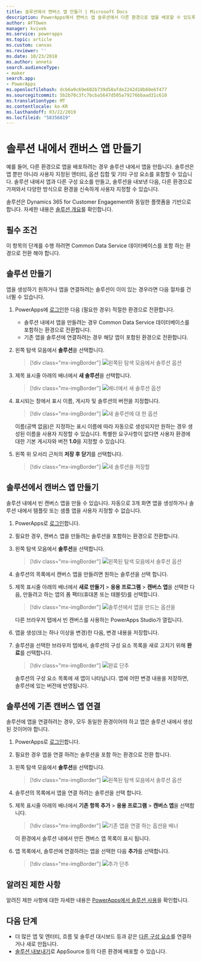 ```yaml
---
title: 솔루션에서 캔버스 앱 만들기 | Microsoft Docs
description: PowerApps에서 캔버스 앱 솔루션에서 다른 환경으로 앱을 배포할 수 있도록 만들기
author: AFTOwen
manager: kvivek
ms.service: powerapps
ms.topic: article
ms.custom: canvas
ms.reviewer: ''
ms.date: 10/23/2018
ms.author: anneta
search.audienceType:
- maker
search.app:
- PowerApps
ms.openlocfilehash: dcb6a9c69e602b739d58afde2242d18b60e6f477
ms.sourcegitcommit: 5b2b70c3fc7bcba5647d505a79276bbaad31c610
ms.translationtype: MT
ms.contentlocale: ko-KR
ms.lasthandoff: 03/22/2019
ms.locfileid: "58356819"
---
```

# <a name="create-a-canvas-app-from-within-a-solution"></a>솔루션 내에서 캔버스 앱 만들기

예를 들어, 다른 환경으로 앱을 배포하려는 경우 솔루션 내에서 앱을 만듭니다. 솔루션은 앱 뿐만 아니라 사용자 지정된 엔터티, 옵션 집합 및 기타 구성 요소를 포함할 수 있습니다. 솔루션 내에서 앱과 다른 구성 요소를 만들고, 솔루션을 내보낸 다음, 다른 환경으로 가져와서 다양한 방식으로 환경을 신속하게 사용자 지정할 수 있습니다.

솔루션은 Dynamics 365 for Customer Engagement와 동일한 플랫폼을 기반으로 합니다. 자세한 내용은 [솔루션 개요](../common-data-service/solutions-overview.md)를 확인합니다.

## <a name="prerequisite"></a>필수 조건

이 항목의 단계를 수행 하려면 Common Data Service 데이터베이스를 포함 하는 환경으로 전환 해야 합니다.

## <a name="create-a-solution"></a>솔루션 만들기

앱을 생성하기 원하거나 앱을 연결하려는 솔루션이 이미 있는 경우라면 다음 절차를 건너뛸 수 있습니다.

1. PowerApps에 [로그인](https://web.powerapps.com?utm_source=padocs&utm_medium=linkinadoc&utm_campaign=referralsfromdoc)한 다음 (필요한 경우) 적절한 환경으로 전환합니다.

    - 솔루션 내에서 앱을 만들려는 경우 Common Data Service 데이터베이스를 포함하는 환경으로 전환합니다.
    - 기존 앱을 솔루션에 연결하려는 경우 해당 앱이 포함된 환경으로 전환합니다.

1. 왼쪽 탐색 모음에서 **솔루션**을 선택합니다.

    > [!div class="mx-imgBorder"]
    > ![왼쪽된 탐색 모음에서 솔루션 옵션](./media/add-app-solution/left-nav.png "왼쪽된 탐색 모음에서 솔루션 옵션")

1. 제목 표시줄 아래의 배너에서 **새 솔루션**을 선택합니다.

    > [!div class="mx-imgBorder"]
    > ![배너에서 새 솔루션 옵션](./media/add-app-solution/banner-new-solution.png "배너에서 새 솔루션 옵션")

1. 표시되는 창에서 표시 이름, 게시자 및 솔루션의 버전을 지정합니다.

    > [!div class="mx-imgBorder"]
    > ![새 솔루션에 대 한 옵션](./media/add-app-solution/configure-new-solution.png "새 솔루션에 대 한 옵션")

    이름(공백 없음)은 지정하는 표시 이름에 따라 자동으로 생성되지만 원하는 경우 생성된 이름을 사용자 지정할 수 있습니다. 특별한 요구사항이 없다면 사용자 환경에 대한 기본 게시자와 버전 **1.0**을 지정할 수 있습니다.

1. 왼쪽 위 모서리 근처의 **저장 후 닫기**를 선택합니다.

    > [!div class="mx-imgBorder"]
    > ![새 솔루션을 저장할](./media/add-app-solution/save-new-solution.png "새 솔루션을 저장 합니다.")

## <a name="create-a-canvas-app-in-a-solution"></a>솔루션에서 캔버스 앱 만들기

솔루션 내에서 빈 캔버스 앱을 만들 수 있습니다. 자동으로 3개 화면 앱을 생성하거나 솔루션 내에서 템플릿 또는 샘플 앱을 사용자 지정할 수 없습니다.

1. PowerApps로 [로그인](https://web.powerapps.com?utm_source=padocs&utm_medium=linkinadoc&utm_campaign=referralsfromdoc)합니다.

1. 필요한 경우, 캔버스 앱을 만들려는 솔루션을 포함하는 환경으로 전환합니다.

1. 왼쪽 탐색 모음에서 **솔루션**을 선택합니다.

    > [!div class="mx-imgBorder"]
    > ![왼쪽된 탐색 모음에서 솔루션 옵션](./media/add-app-solution/left-nav.png "왼쪽된 탐색 모음에서 솔루션 옵션")

1. 솔루션의 목록에서 캔버스 앱을 만들려면 원하는 솔루션을 선택 합니다.

1. 제목 표시줄 아래의 배너에서 **새로 만들기** > **응용 프로그램** > **캔버스 앱**을 선택한 다음, 만들려고 하는 앱의 폼 팩터(휴대폰 또는 태블릿)를 선택합니다.

    > [!div class="mx-imgBorder"]
    > ![솔루션에서 앱을 만드는 옵션을](./media/add-app-solution/new-option.png "솔루션에서 앱을 만드는 옵션")

    다른 브라우저 탭에서 빈 캔버스를 사용하는 PowerApps Studio가 열립니다.

1. 앱을 생성(또는 하나 이상을 변경)한 다음, 변경 내용을 저장합니다.

1. 솔루션을 선택한 브라우저 탭에서, 솔루션의 구성 요소 목록을 새로 고치기 위해 **완료**를 선택합니다.

    > [!div class="mx-imgBorder"]
    > ![완료 단추](./media/add-app-solution/done-button.png "완료 단추")

    솔루션의 구성 요소 목록에 새 앱이 나타납니다. 앱에 어떤 변경 내용을 저장하면, 솔루션에 있는 버전에 반영됩니다.

## <a name="link-an-existing-canvas-app-to-a-solution"></a>솔루션에 기존 캔버스 앱 연결

솔루션에 앱을 연결하려는 경우, 모두 동일한 환경이어야 하고 앱은 솔루션 내에서 생성된 것이어야 합니다.

1. PowerApps로 [로그인](https://web.powerapps.com?utm_source=padocs&utm_medium=linkinadoc&utm_campaign=referralsfromdoc)합니다.

1. 필요한 경우 앱을 연결 하려는 솔루션을 포함 하는 환경으로 전환 합니다.

1. 왼쪽 탐색 모음에서 **솔루션**을 선택합니다.

    > [!div class="mx-imgBorder"]
    > ![왼쪽된 탐색 모음에서 솔루션 옵션](./media/add-app-solution/left-nav.png "왼쪽된 탐색 모음에서 솔루션 옵션")

1. 솔루션의 목록에서 앱을 연결 하려는 솔루션을 선택 합니다.

1. 제목 표시줄 아래의 배너에서 **기존 항목 추가** > **응용 프로그램** > **캔버스 앱**을 선택합니다.

    > [!div class="mx-imgBorder"]
    > ![기존 앱을 연결 하는 옵션을 배너](./media/add-app-solution/add-existing.png "배너 기존 앱을 연결 하는 옵션")

    이 환경에서 솔루션 내에서 만든 캔버스 앱 목록이 표시 됩니다.

1. 앱 목록에서, 솔루션에 연결하려는 앱을 선택한 다음 **추가**를 선택합니다.

    > [!div class="mx-imgBorder"]
    > ![추가 단추](./media/add-app-solution/add-button.png "추가 단추")

## <a name="known-limitations"></a>알려진 제한 사항

알려진 제한 사항에 대한 자세한 내용은 [PowerApps에서 솔루션 사용](../common-data-service/use-solution-explorer.md#known-limitations)을 확인합니다. 

## <a name="next-steps"></a>다음 단계

- 더 많은 앱 및 엔터티, 흐름 및 솔루션 대시보드 등과 같은 [다른 구성 요소](../common-data-service/use-solution-explorer.md)를 연결하거나 새로 만듭니다.
- [솔루션 내보내기](../common-data-service/import-update-export-solutions.md)로 AppSource 등의 다른 환경에 배포할 수 있습니다.
